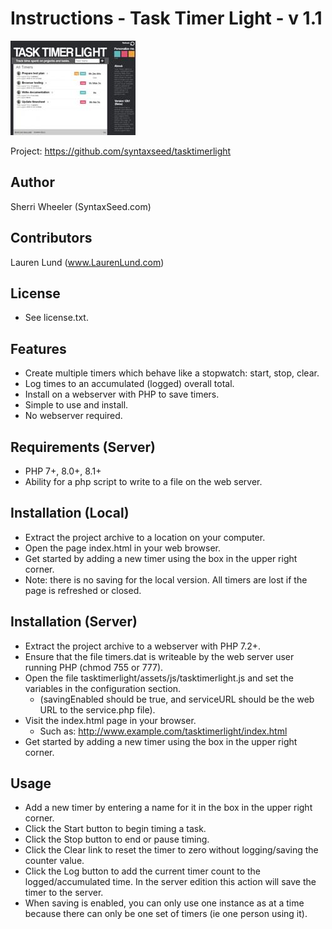 Instructions - Task Timer Light - v 1.1
=================================================

<img src="assets/images/example.jpg" border="0">

Project: https://github.com/syntaxseed/tasktimerlight

Author
---------------------
Sherri Wheeler  (SyntaxSeed.com)


Contributors
-------------------
Lauren Lund (www.LaurenLund.com)


License
----------------------
- See license.txt.


Features
----------------------
- Create multiple timers which behave like a stopwatch: start, stop, clear.
- Log times to an accumulated (logged) overall total.
- Install on a webserver with PHP to save timers.
- Simple to use and install.
- No webserver required.


Requirements (Server)
----------------------
- PHP 7+, 8.0+, 8.1+
- Ability for a php script to write to a file on the web server.


Installation (Local)
-----------------------
- Extract the project archive to a location on your computer.
- Open the page index.html in your web browser.
- Get started by adding a new timer using the box in the upper right corner.
- Note: there is no saving for the local version. All timers are lost if the page is refreshed or closed.


Installation (Server)
-----------------------
- Extract the project archive to a webserver with PHP 7.2+.
- Ensure that the file timers.dat is writeable by the web server user running PHP (chmod 755 or 777).
- Open the file tasktimerlight/assets/js/tasktimerlight.js and set the variables in the configuration section.
   - (savingEnabled should be true, and serviceURL should be the web URL to the service.php file).
- Visit the index.html page in your browser.
   - Such as: http://www.example.com/tasktimerlight/index.html
- Get started by adding a new timer using the box in the upper right corner.


Usage
------------------------
- Add a new timer by entering a name for it in the box in the upper right corner.
- Click the Start button to begin timing a task.
- Click the Stop button to end or pause timing.
- Click the Clear link to reset the timer to zero without logging/saving the counter value.
- Click the Log button to add the current timer count to the logged/accumulated time. In the server edition this action will save the timer to the server.
- When saving is enabled, you can only use one instance as at a time because there can only be one set of timers (ie one person using it).
